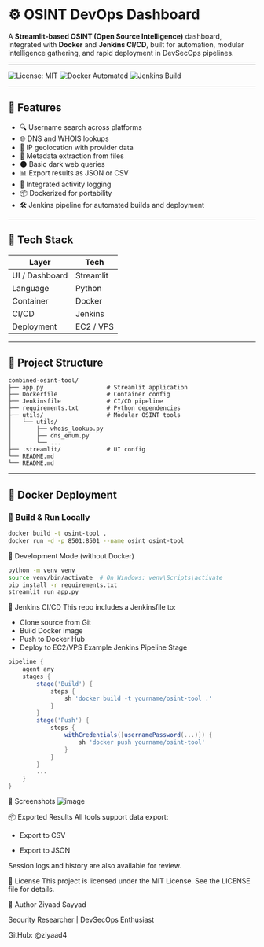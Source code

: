 # ⚙️ OSINT DevOps Dashboard

A **Streamlit-based OSINT (Open Source Intelligence)** dashboard, integrated with **Docker** and **Jenkins CI/CD**, built for automation, modular intelligence gathering, and rapid deployment in DevSecOps pipelines.

---

![License: MIT](https://img.shields.io/badge/License-MIT-green.svg)
![Docker Automated](https://img.shields.io/badge/Docker-Automated-blue?logo=docker)
![Jenkins Build](https://img.shields.io/badge/CI-Jenkins-success?logo=jenkins)

---

## 🚀 Features

- 🔍 Username search across platforms
- 🌐 DNS and WHOIS lookups
- 📍 IP geolocation with provider data
- 📁 Metadata extraction from files
- 🌑 Basic dark web queries
- 📊 Export results as JSON or CSV
- 📜 Integrated activity logging
- 📦 Dockerized for portability
- 🛠 Jenkins pipeline for automated builds and deployment

---

## 🧱 Tech Stack

| Layer         | Tech         |
|---------------|--------------|
| UI / Dashboard| Streamlit    |
| Language      | Python       |
| Container     | Docker       |
| CI/CD         | Jenkins      |
| Deployment    | EC2 / VPS    |

---

## 📁 Project Structure

```text
combined-osint-tool/
├── app.py                  # Streamlit application
├── Dockerfile              # Container config
├── Jenkinsfile             # CI/CD pipeline
├── requirements.txt        # Python dependencies
├── utils/                  # Modular OSINT tools
│   └── utils/
│       ├── whois_lookup.py
│       ├── dns_enum.py
│       └── ...
├── .streamlit/             # UI config
└── README.md
└── README.md
````

---

## 🐳 Docker Deployment

### 🔧 Build & Run Locally

```bash
docker build -t osint-tool .
docker run -d -p 8501:8501 --name osint osint-tool
````

🧪 Development Mode (without Docker)
```bash
python -m venv venv
source venv/bin/activate  # On Windows: venv\Scripts\activate
pip install -r requirements.txt
streamlit run app.py
````
🧪 Jenkins CI/CD
This repo includes a Jenkinsfile to:
- Clone source from Git
- Build Docker image
- Push to Docker Hub
- Deploy to EC2/VPS
Example Jenkins Pipeline Stage
```groovy
pipeline {
    agent any
    stages {
        stage('Build') {
            steps {
                sh 'docker build -t yourname/osint-tool .'
            }
        }
        stage('Push') {
            steps {
                withCredentials([usernamePassword(...)]) {
                    sh 'docker push yourname/osint-tool'
                }
            }
        }
        ...
    }
}
```
📸 Screenshots
![image](https://github.com/user-attachments/assets/19349d97-f44e-483a-8356-5f4792122eaa)

📦 Exported Results
All tools support data export:

- Export to CSV

- Export to JSON

Session logs and history are also available for review.

🔐 License
This project is licensed under the MIT License. See the LICENSE file for details.

👤 Author
Ziyaad Sayyad

Security Researcher | DevSecOps Enthusiast

GitHub: @ziyaad4




